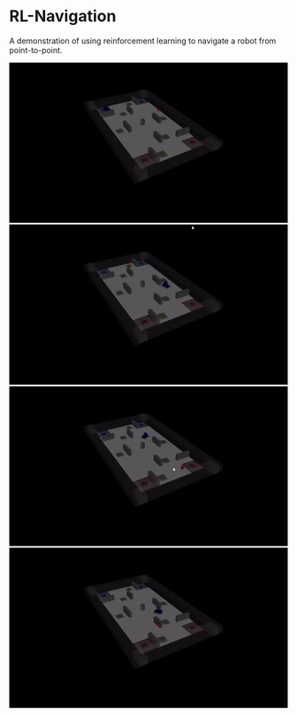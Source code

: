 # RL-Navigation
A demonstration of using reinforcement learning to navigate a robot from point-to-point.

![](https://github.com/acyclics/RL-Navigation/blob/main/videos/nav_demo1.gif)
![](https://github.com/acyclics/RL-Navigation/blob/main/videos/nav_demo2.gif)
![](https://github.com/acyclics/RL-Navigation/blob/main/videos/nav_demo3.gif)
![](https://github.com/acyclics/RL-Navigation/blob/main/videos/nav_demo4.gif)
